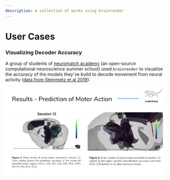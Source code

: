 ```yaml
---
description: A collection of works using brainrender
---
```


# User Cases

### Visualizing Decoder Accuracy

A group of students of [neuromatch academy](https://www.neuromatchacademy.org/) \(an open-source computational neuroscience summer school\) used `brainrender` to visualize the accuracy of the models they've build to decode movement from neural activity \([data from Steinmetz et al 2019](https://github.com/nsteinme/steinmetz-et-al-2019)\):

![](../../.gitbook/assets/eer_wytwoaerozr.png)

